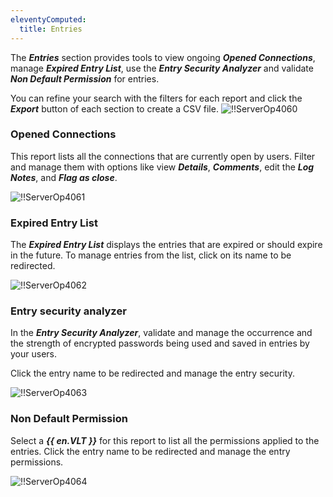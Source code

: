 ```yaml
---
eleventyComputed:
  title: Entries
---
```

The ***Entries*** section provides tools to view ongoing ***Opened Connections***, manage ***Expired Entry List***, use the ***Entry Security Analyzer*** and validate ***Non Default Permission*** for entries.

You can refine your search with the filters for each report and click the ***Export*** button of each section to create a CSV file.
![!!ServerOp4060](https://cdnweb.devolutions.net/docs/docs_en_server_ServerOp4060.png)

### Opened Connections
This report lists all the connections that are currently open by users. Filter and manage them with options like view ***Details***, ***Comments***, edit the ***Log Notes***, and ***Flag as close***.

![!!ServerOp4061](https://cdnweb.devolutions.net/docs/docs_en_server_ServerOp4061.png)
### Expired Entry List
The ***Expired Entry List*** displays the entries that are expired or should expire in the future. To manage entries from the list, click on its name to be redirected.

![!!ServerOp4062](https://cdnweb.devolutions.net/docs/docs_en_server_ServerOp4062.png)
### Entry security analyzer
In the ***Entry Security Analyzer***, validate and manage the occurrence and the strength of encrypted passwords being used and saved in entries by your users.

Click the entry name to be redirected and manage the entry security.

![!!ServerOp4063](https://cdnweb.devolutions.net/docs/docs_en_server_ServerOp4063.png)
### Non Default Permission
Select a ***{{ en.VLT }}*** for this report to list all the permissions applied to the entries. Click the entry name to be redirected and manage the entry permissions.

![!!ServerOp4064](https://cdnweb.devolutions.net/docs/docs_en_server_ServerOp4064.png)

